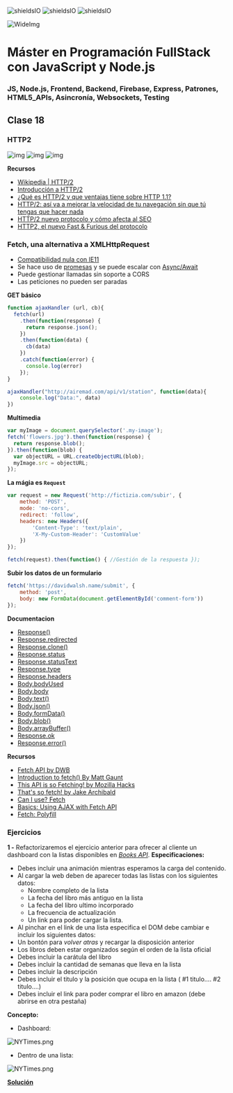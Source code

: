 ![shieldsIO](https://img.shields.io/github/issues/Fictizia/Master-en-programacion-fullstack-con-JavaScript-y-Node.js_ed3.svg)
![shieldsIO](https://img.shields.io/github/forks/Fictizia/Master-en-programacion-fullstack-con-JavaScript-y-Node.js_ed3.svg)
![shieldsIO](https://img.shields.io/github/stars/Fictizia/Master-en-programacion-fullstack-con-JavaScript-y-Node.js_ed3.svg)

![WideImg](http://fictizia.com/img/github/Fictizia-plan-estudios-github.jpg)

# Máster en Programación FullStack con JavaScript y Node.js
### JS, Node.js, Frontend, Backend, Firebase, Express, Patrones, HTML5_APIs, Asincronía, Websockets, Testing

## Clase 18

### HTTP2

![img](../assets/clase18/7e9f5ac4-4316-4e84-a225-494a4d0ef29c.jpeg)
![img](../assets/clase18/02157286-20e2-4362-8306-2d2ce16951b7.jpeg)
![img](../assets/clase18/6f1d1e65-ee94-4676-a0c1-b78d3dc0bcf7.jpeg)

**Recursos**
- [Wikipedia | HTTP/2](https://es.wikipedia.org/wiki/HTTP/2)
- [Introducción a HTTP/2](https://developers.google.com/web/fundamentals/performance/http2/?hl=es)
- [¿Qué es HTTP/2 y que ventajas tiene sobre HTTP 1.1?](https://somostechies.com/que-es-http2/#.W6uXIxMzZR4)
- [HTTP/2: así va a mejorar la velocidad de tu navegación sin que tú tengas que hacer nada](https://www.xataka.com/servicios/http-2-asi-va-a-mejorar-la-velocidad-de-tu-navegacion-sin-que-tu-tengas-que-hacer-nada)
- [HTTP/2 nuevo protocolo y cómo afecta al SEO](https://laculturadelmarketing.com/http2-y-como-afecta-al-seo/)
- [HTTP2, el nuevo Fast & Furious del protocolo](https://www.paradigmadigital.com/dev/http2-nuevo-fast-furious-del-protocolo/)


### Fetch, una alternativa a XMLHttpRequest
- [Compatibilidad nula con IE11](https://caniuse.com/#search=fetch)
- Se hace uso de [promesas](https://developer.mozilla.org/es/docs/Web/JavaScript/Guide/Usar_promesas) y se puede escalar con [Async/Await](https://developer.mozilla.org/es/docs/Web/JavaScript/Referencia/Sentencias/funcion_asincrona)
- Puede gestionar llamadas sin soporte a CORS
- Las peticiones no pueden ser paradas


**GET básico**
```javascript
function ajaxHandler (url, cb){
  fetch(url)
    .then(function(response) {
      return response.json();
    })
    .then(function(data) {
      cb(data)  
    })
    .catch(function(error) {
      console.log(error)
    });  
}

ajaxHandler("http://airemad.com/api/v1/station", function(data){
    console.log("Data:", data)
})
```

**Multimedia**
```javascript
var myImage = document.querySelector('.my-image');
fetch('flowers.jpg').then(function(response) {
  return response.blob();
}).then(function(blob) {
  var objectURL = URL.createObjectURL(blob);
  myImage.src = objectURL;
});
```

**La mágia es `Request`**

```javascript
var request = new Request('http://fictizia.com/subir', {
	method: 'POST', 
	mode: 'no-cors', 
	redirect: 'follow',
	headers: new Headers({
		'Content-Type': 'text/plain',
		'X-My-Custom-Header': 'CustomValue'
	})
});

fetch(request).then(function() { //Gestión de la respuesta });
```

**Subir los datos de un formulario**
```javascript
fetch('https://davidwalsh.name/submit', {
	method: 'post',
	body: new FormData(document.getElementById('comment-form'))
});

```



**Documentacion**
- [Response()](https://developer.mozilla.org/en-US/docs/Web/API/Response/Response)
- [Response.redirected](https://developer.mozilla.org/en-US/docs/Web/API/Response/redirected)
- [Response.clone()](https://developer.mozilla.org/en-US/docs/Web/API/Response/clone)
- [Response.status](https://developer.mozilla.org/en-US/docs/Web/API/Response/status)
- [Response.statusText](https://developer.mozilla.org/en-US/docs/Web/API/Response/statusText)
- [Response.type](https://developer.mozilla.org/en-US/docs/Web/API/Response/type)
- [Response.headers](https://developer.mozilla.org/en-US/docs/Web/API/Response/headers)
- [Body.bodyUsed](https://developer.mozilla.org/en-US/docs/Web/API/Body/bodyUsed)
- [Body.body](https://developer.mozilla.org/en-US/docs/Web/API/Body/body)
- [Body.text()](https://developer.mozilla.org/en-US/docs/Web/API/Body/text)
- [Body.json()](https://developer.mozilla.org/en-US/docs/Web/API/Body/json)
- [Body.formData()](https://developer.mozilla.org/en-US/docs/Web/API/Body/formData)
- [Body.blob()](https://developer.mozilla.org/en-US/docs/Web/API/Body/blob)
- [Body.arrayBuffer()](https://developer.mozilla.org/en-US/docs/Web/API/Body/arrayBuffer)
- [Response.ok](https://developer.mozilla.org/en-US/docs/Web/API/Response/ok)
- [Response.error()](https://developer.mozilla.org/en-US/docs/Web/API/Response/error)

**Recursos**
- [Fetch API by DWB](https://davidwalsh.name/fetch)
- [Introduction to fetch() By Matt Gaunt](https://developers.google.com/web/updates/2015/03/introduction-to-fetch)
- [This API is so Fetching! by Mozilla Hacks](https://hacks.mozilla.org/2015/03/this-api-is-so-fetching/)
- [That's so fetch! by Jake Archibald](https://jakearchibald.com/2015/thats-so-fetch/)
- [Can I use? Fetch](http://caniuse.com/#search=fetch)
- [Basics: Using AJAX with Fetch API](https://medium.com/letsboot/basics-using-ajax-with-fetch-api-b2218b0b9691)
- [Fetch: Polyfill](https://github.com/github/fetch)

### Ejercicios

**1 -** Refactorizaremos el ejercicio anterior para ofrecer al cliente un dashboard con la listas disponibles en *[Books API](http://developer.nytimes.com/docs/books_api/)*.
**Especificaciones:**
- Debes incluir una animación mientras esperamos la carga del contenido.
- Al cargar la web deben de aparecer todas las listas con los siguientes datos:
	- Nombre completo de la lista
	- La fecha del libro más antiguo en la lista
	- La fecha del libro ultimo incorporado
	- La frecuencia de actualización
	- Un link para poder cargar la lista.
- Al pinchar en el link de una lista especifica el DOM debe cambiar e incluir los siguientes datos:
- Un bontón para *volver atras* y recargar la disposición anterior
- Los libros deben estar organizados según el orden de la lista oficial
- Debes incluir la carátula del libro
- Debes incluir la cantidad de semanas que lleva en la lista
- Debes incluir la descripción
- Debes incluir el titulo y la posición que ocupa en la lista ( #1 titulo.... #2 titulo....)
- Debes incluir el link para poder comprar el libro en amazon (debe abrirse en otra pestaña)


**Concepto:**
- Dashboard:

![NYTimes.png](../OTROS/NYTimes/img/best_sellers1.png)

- Dentro de una lista:

![NYTimes.png](../OTROS/NYTimes/img/best_sellers2.png)


**[Solución](../OTROS/NYTimes/NYTimes_best_sellers.html)**
